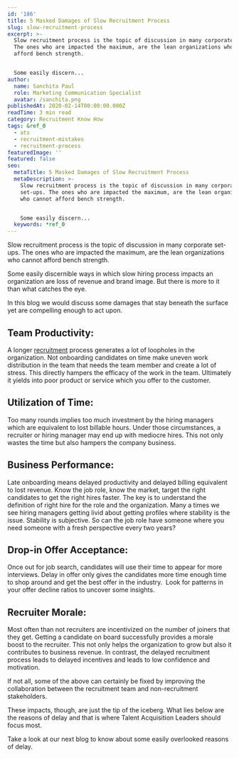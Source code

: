 ```yaml
---
id: '186'
title: 5 Masked Damages of Slow Recruitment Process
slug: slow-recruitment-process
excerpt: >-
  Slow recruitment process is the topic of discussion in many corporate set-ups.
  The ones who are impacted the maximum, are the lean organizations who cannot
  afford bench strength.


  Some easily discern...
author:
  name: Sanchita Paul
  role: Marketing Communication Specialist
  avatar: /sanchita.png
publishedAt: 2020-02-14T00:00:00.000Z
readTime: 3 min read
category: Recruitment Know How
tags: &ref_0
  - ats
  - recruitment-mistakes
  - recruitment-process
featuredImage: ''
featured: false
seo:
  metaTitle: 5 Masked Damages of Slow Recruitment Process
  metaDescription: >-
    Slow recruitment process is the topic of discussion in many corporate
    set-ups. The ones who are impacted the maximum, are the lean organizations
    who cannot afford bench strength.


    Some easily discern...
  keywords: *ref_0
---
```


Slow recruitment process is the topic of discussion in many corporate set-ups. The ones who are impacted the maximum, are the lean organizations who cannot afford bench strength.

Some easily discernible ways in which slow hiring process impacts an organization are loss of revenue and brand image. But there is more to it than what catches the eye.

In this blog we would discuss some damages that stay beneath the surface yet are compelling enough to act upon.

<!--more-->

## **Team Productivity:** 

A longer [recruitment](https://www.thetalentpool.ai/recruitment-management-software-benefits/) process generates a lot of loopholes in the organization. Not onboarding candidates on time make uneven work distribution in the team that needs the team member and create a lot of stress. This directly hampers the efficacy of the work in the team. Ultimately it yields into poor product or service which you offer to the customer.

## **Utilization of Time:** 

Too many rounds implies too much investment by the hiring managers which are equivalent to lost billable hours. Under those circumstances, a recruiter or hiring manager may end up with mediocre hires. This not only wastes the time but also hampers the company business.

## **Business Performance:** 

Late onboarding means delayed productivity and delayed billing equivalent to lost revenue. Know the job role, know the market, target the right candidates to get the right hires faster. The key is to understand the definition of right hire for the role and the organization. Many a times we see hiring managers getting livid about getting profiles where stability is the issue. Stability is subjective. So can the job role have someone where you need someone with a fresh perspective every two years?

## **Drop-in Offer Acceptance**: 

Once out for job search, candidates will use their time to appear for more interviews. Delay in offer only gives the candidates more time enough time to shop around and get the best offer in the industry.  Look for patterns in your offer decline ratios to uncover some insights.

## **Recruiter Morale:** 

Most often than not recruiters are incentivized on the number of joiners that they get. Getting a candidate on board successfully provides a morale boost to the recruiter. This not only helps the organization to grow but also it contributes to business revenue. In contrast, the delayed recruitment process leads to delayed incentives and leads to low confidence and motivation.

If not all, some of the above can certainly be fixed by improving the collaboration between the recruitment team and non-recruitment stakeholders.

These impacts, though, are just the tip of the iceberg. What lies below are the reasons of delay and that is where Talent Acquisition Leaders should focus most. 

Take a look at our next blog to know about some easily overlooked reasons of delay.
